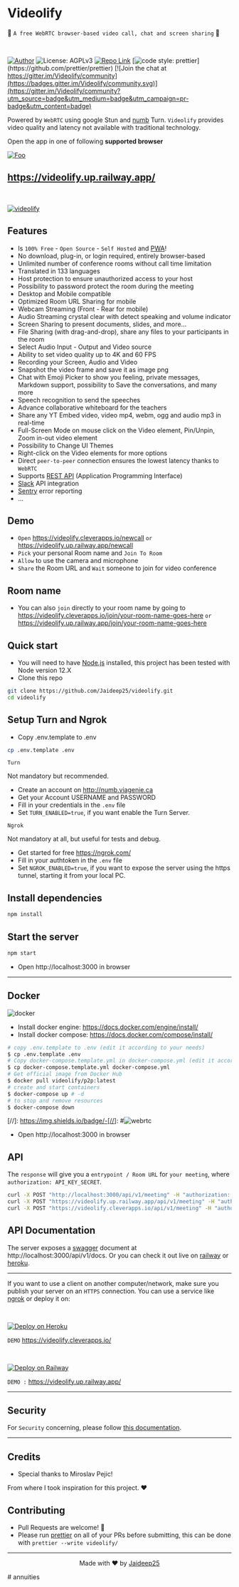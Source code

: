 # Videolify

🚀 `A free WebRTC browser-based video call, chat and screen sharing` 🚀

<br>

[![Author](https://img.shields.io/badge/Author-Jaideep25-brightgreen.svg)](https://www.github.com/Jaideep25/Videolify/)
![License: AGPLv3](https://img.shields.io/badge/License-AGPLv3-blue.svg)
[![Repo Link](https://img.shields.io/badge/Repo-Link-black.svg)](https://github.com/Jaideep25/videolify)
[![code style: prettier](https://img.shields.io/badge/code_style-prettier-ff69b4.svg?)](https://github.com/prettier/prettier) [![Join the chat at https://gitter.im/Videolify/community](https://badges.gitter.im/Videolify/community.svg)](https://gitter.im/Videolify/community?utm_source=badge&utm_medium=badge&utm_campaign=pr-badge&utm_content=badge)

Powered by `WebRTC` using google Stun and [numb](http://numb.viagenie.ca/) Turn. `Videolify` provides video quality and latency not available with traditional technology.

Open the app in one of following **supported browser**

[![Foo](public/images/browsers.png)](https://videolify.up.railway.app/)

## https://videolify.up.railway.app/

<br>

[![videolify](public/images/preview.png)](https://videolify.cleverapps.io/)

## Features

- Is `100% Free` - `Open Source` - `Self Hosted` and [PWA](https://en.wikipedia.org/wiki/Progressive_web_application)!
- No download, plug-in, or login required, entirely browser-based
- Unlimited number of conference rooms without call time limitation
- Translated in 133 languages
- Host protection to ensure unauthorized access to your host
- Possibility to password protect the room during the meeting
- Desktop and Mobile compatible
- Optimized Room URL Sharing for mobile
- Webcam Streaming (Front - Rear for mobile)
- Audio Streaming crystal clear with detect speaking and volume indicator
- Screen Sharing to present documents, slides, and more...
- File Sharing (with drag-and-drop), share any files to your participants in the room
- Select Audio Input - Output and Video source
- Ability to set video quality up to 4K and 60 FPS
- Recording your Screen, Audio and Video
- Snapshot the video frame and save it as image png
- Chat with Emoji Picker to show you feeling, private messages, Markdown support, possibility to Save the conversations, and many more
- Speech recognition to send the speeches
- Advance collaborative whiteboard for the teachers
- Share any YT Embed video, video mp4, webm, ogg and audio mp3 in real-time
- Full-Screen Mode on mouse click on the Video element, Pin/Unpin, Zoom in-out video element
- Possibility to Change UI Themes
- Right-click on the Video elements for more options
- Direct `peer-to-peer` connection ensures the lowest latency thanks to `WebRTC`
- Supports [REST API](app/api/README.md) (Application Programming Interface)
- [Slack](https://api.slack.com/apps/) API integration
- [Sentry](https://sentry.io/) error reporting
- ...

## Demo

- `Open` https://videolify.cleverapps.io/newcall `or` https://videolify.up.railway.app/newcall
- `Pick` your personal Room name and `Join To Room`
- `Allow` to use the camera and microphone
- `Share` the Room URL and `Wait` someone to join for video conference

## Room name

- You can also `join` directly to your room name by going to https://videolify.cleverapps.io/join/your-room-name-goes-here `or` https://videolify.up.railway.app/join/your-room-name-goes-here

## Quick start

- You will need to have [Node.js](https://nodejs.org/en/blog/release/v12.22.1/) installed, this project has been tested with Node version 12.X
- Clone this repo

```bash
git clone https://github.com/Jaideep25/videolify.git
cd videolify
```

## Setup Turn and Ngrok

- Copy .env.template to .env

```bash
cp .env.template .env
```

`Turn`

Not mandatory but recommended.

- Create an account on http://numb.viagenie.ca
- Get your Account USERNAME and PASSWORD
- Fill in your credentials in the `.env` file
- Set `TURN_ENABLED=true`, if you want enable the Turn Server.

`Ngrok`

Not mandatory at all, but useful for tests and debug.

- Get started for free https://ngrok.com/
- Fill in your authtoken in the `.env` file
- Set `NGROK_ENABLED=true`, if you want to expose the server using the https tunnel, starting it from your local PC.

## Install dependencies

```js
npm install
```

## Start the server

```js
npm start
```

- Open http://localhost:3000 in browser

---

## Docker

![docker](public/images/docker.png)

- Install docker engine: https://docs.docker.com/engine/install/
- Install docker compose: https://docs.docker.com/compose/install/

```bash
# copy .env.template to .env (edit it according to your needs)
$ cp .env.template .env
# Copy docker-compose.template.yml in docker-compose.yml (edit it according to your needs)
$ cp docker-compose.template.yml docker-compose.yml
# Get official image from Docker Hub
$ docker pull videolify/p2p:latest
# create and start containers
$ docker-compose up # -d
# to stop and remove resources
$ docker-compose down
```

[//]: https://img.shields.io/badge/-[//]: #![webrtc](public/images/webrtc.png)

- Open http://localhost:3000 in browser

## API

The `response` will give you a `entrypoint / Room URL` for `your meeting`, where `authorization: API_KEY_SECRET`.

```bash
curl -X POST "http://localhost:3000/api/v1/meeting" -H "authorization: videolify_default_secret" -H "Content-Type: application/json"
curl -X POST "https://videolify.up.railway.app/api/v1/meeting" -H "authorization: videolify_default_secret" -H "Content-Type: application/json"
curl -X POST "https://videolify.cleverapps.io/api/v1/meeting" -H "authorization: videolify_default_secret" -H "Content-Type: application/json"
```

## API Documentation

The server exposes a [swagger](https://swagger.io/) document at http://localhost:3000/api/v1/docs. Or you can check it out live on [railway](https://videolify.up.railway.app/api/v1/docs) or [heroku](https://videolify.cleverapps.io/api/v1/docs).

---

If you want to use a client on another computer/network, make sure you publish your server on an `HTTPS` connection.
You can use a service like [ngrok](https://ngrok.com/) or deploy it on:

<br>

[![Deploy on Heroku](https://www.herokucdn.com/deploy/button.svg)](https://www.heroku.com/)

`DEMO` https://videolify.cleverapps.io/

<br>

[![Deploy on Railway](https://railway.app/button.svg)](https://railway.app)

`DEMO :` https://videolify.up.railway.app/

---

## Security

For `Security` concerning, please follow [this documentation](./SECURITY.md).

---

## Credits

- Special thanks to Miroslav Pejic!

From where I took inspiration for this project. ❤️

## Contributing

- Pull Requests are welcome! 🙂
- Please run [prettier](https://prettier.io) on all of your PRs before submitting, this can be done with `prettier --write videolify/`

---

<p align="center"> Made with ❤️ by <a href="https://www.github.com/Jaideep25/">Jaideep25</a></p>
#   a n n u i t i e s  
 